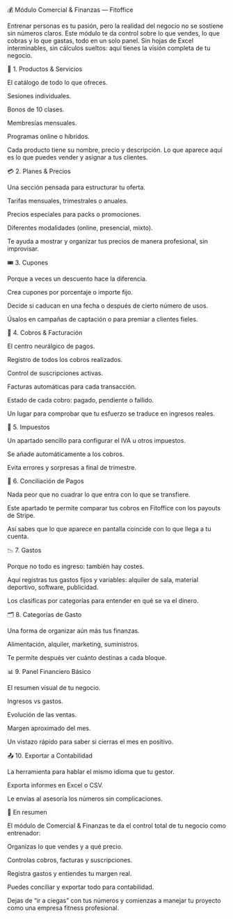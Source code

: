 💰 Módulo Comercial & Finanzas — Fitoffice

Entrenar personas es tu pasión, pero la realidad del negocio no se sostiene sin números claros. Este módulo te da control sobre lo que vendes, lo que cobras y lo que gastas, todo en un solo panel. Sin hojas de Excel interminables, sin cálculos sueltos: aquí tienes la visión completa de tu negocio.

🛒 1. Productos & Servicios

El catálogo de todo lo que ofreces.

Sesiones individuales.

Bonos de 10 clases.

Membresías mensuales.

Programas online o híbridos.

Cada producto tiene su nombre, precio y descripción. Lo que aparece aquí es lo que puedes vender y asignar a tus clientes.

💳 2. Planes & Precios

Una sección pensada para estructurar tu oferta.

Tarifas mensuales, trimestrales o anuales.

Precios especiales para packs o promociones.

Diferentes modalidades (online, presencial, mixto).

Te ayuda a mostrar y organizar tus precios de manera profesional, sin improvisar.

🎟️ 3. Cupones

Porque a veces un descuento hace la diferencia.

Crea cupones por porcentaje o importe fijo.

Decide si caducan en una fecha o después de cierto número de usos.

Úsalos en campañas de captación o para premiar a clientes fieles.

🧾 4. Cobros & Facturación

El centro neurálgico de pagos.

Registro de todos los cobros realizados.

Control de suscripciones activas.

Facturas automáticas para cada transacción.

Estado de cada cobro: pagado, pendiente o fallido.

Un lugar para comprobar que tu esfuerzo se traduce en ingresos reales.

📑 5. Impuestos

Un apartado sencillo para configurar el IVA u otros impuestos.

Se añade automáticamente a los cobros.

Evita errores y sorpresas a final de trimestre.

🔄 6. Conciliación de Pagos

Nada peor que no cuadrar lo que entra con lo que se transfiere.

Este apartado te permite comparar tus cobros en Fitoffice con los payouts de Stripe.

Así sabes que lo que aparece en pantalla coincide con lo que llega a tu cuenta.

📉 7. Gastos

Porque no todo es ingreso: también hay costes.

Aquí registras tus gastos fijos y variables: alquiler de sala, material deportivo, software, publicidad.

Los clasificas por categorías para entender en qué se va el dinero.

🗂️ 8. Categorías de Gasto

Una forma de organizar aún más tus finanzas.

Alimentación, alquiler, marketing, suministros.

Te permite después ver cuánto destinas a cada bloque.

📊 9. Panel Financiero Básico

El resumen visual de tu negocio.

Ingresos vs gastos.

Evolución de las ventas.

Margen aproximado del mes.

Un vistazo rápido para saber si cierras el mes en positivo.

📤 10. Exportar a Contabilidad

La herramienta para hablar el mismo idioma que tu gestor.

Exporta informes en Excel o CSV.

Le envías al asesoría los números sin complicaciones.

🚀 En resumen

El módulo de Comercial & Finanzas te da el control total de tu negocio como entrenador:

Organizas lo que vendes y a qué precio.

Controlas cobros, facturas y suscripciones.

Registra gastos y entiendes tu margen real.

Puedes conciliar y exportar todo para contabilidad.

Dejas de “ir a ciegas” con tus números y comienzas a manejar tu proyecto como una empresa fitness profesional.